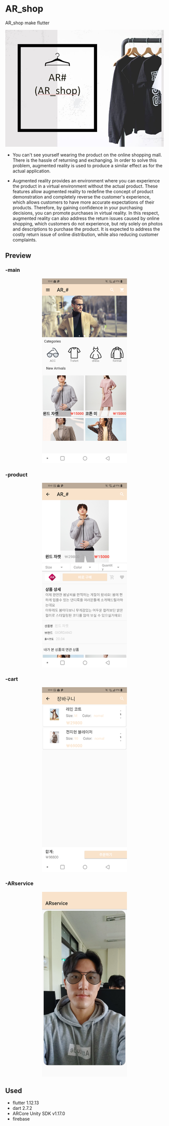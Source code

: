 # AR_shop

AR_shop make flutter
<p align="center"><img src="image/a.JPG"  width="700" height="370"></p>

- You can't see yourself wearing the product on the online shopping mall. There is the hassle of returning and exchanging. In order to solve this problem, augmented reality is used to produce a similar effect as for the actual application.

- Augmented reality provides an environment where you can experience the product in a virtual environment without the actual product. These features allow augmented reality to redefine the concept of product demonstration and completely reverse the customer's experience, which allows customers to have more accurate expectations of their products. Therefore, by gaining confidence in your purchasing decisions, you can promote purchases in virtual reality. In this respect, augmented reality can also address the return issues caused by online shopping, which customers do not experience, but rely solely on photos and descriptions to purchase the product. It is expected to address the costly return issue of online distribution, while also reducing customer complaints.


## Preview
### -main
<p align="center"><img src="image/main.png"  width="270" height="585"></p>


### -product
<p align="center"><img src="image/product.png"  width="270" height="585"></p>

### -cart
<p align="center"><img src="image/cart.png"  width="270" height="585"></p>

### -ARservice
<p align="center"><img src="image/arservice.png"  width="270" height="585"></p>

## Used 
- flutter 1.12.13
- dart 2.7.2
- ARCore Unity SDK v1.17.0
- firebase
